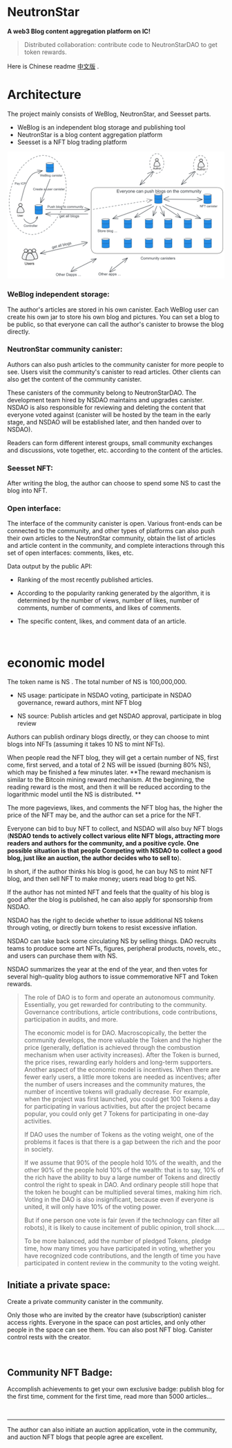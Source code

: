 # NeutronStar

**A web3 Blog content aggregation platform on IC!**

> Distributed collaboration: contribute code to NeutronStarDAO to get token rewards.

Here is Chinese readme [中文版](README_zh.md) .

# Architecture

The project mainly consists of WeBlog, NeutronStar, and Seesset parts.

* WeBlog is an independent blog storage and publishing tool
* NeutronStar is a blog content aggregation platform
* Seesset is a NFT blog trading platform

![1](assets/readme/1.png)

### WeBlog independent storage:

The author's articles are stored in his own canister. Each WeBlog user can create his own jar to store his own blog and pictures. You can set a blog to be public, so that everyone can call the author's canister to browse the blog directly.

### NeutronStar community canister:

Authors can also push articles to the community canister for more people to see. Users visit the community's canister to read articles. Other clients can also get the content of the community canister.

These canisters of the community belong to NeutronStarDAO. The development team hired by NSDAO maintains and upgrades canister. NSDAO is also responsible for reviewing and deleting the content that everyone voted against (canister will be hosted by the team in the early stage, and NSDAO will be established later, and then handed over to NSDAO).

Readers can form different interest groups, small community exchanges and discussions, vote together, etc. according to the content of the articles.

### Seesset NFT:

After writing the blog, the author can choose to spend some NS to cast the blog into NFT.

### Open interface:

The interface of the community canister is open. Various front-ends can be connected to the community, and other types of platforms can also push their own articles to the NeutronStar community, obtain the list of articles and article content in the community, and complete interactions through this set of open interfaces: comments, likes, etc.

Data output by the public API:

* Ranking of the most recently published articles.

* According to the popularity ranking generated by the algorithm, it is determined by the number of views, number of likes, number of comments, number of comments, and likes of comments.

* The specific content, likes, and comment data of an article.

<br/>


# economic model

The token name is NS . The total number of NS is 100,000,000.

* NS usage: participate in NSDAO voting, participate in NSDAO governance, reward authors, mint NFT blog

* NS source: Publish articles and get NSDAO approval, participate in blog review

Authors can publish ordinary blogs directly, or they can choose to mint blogs into NFTs (assuming it takes 10 NS to mint NFTs).

When people read the NFT blog, they will get a certain number of NS, first come, first served, and a total of 2 NS will be issued (burning 80% NS), which may be finished a few minutes later. **The reward mechanism is similar to the Bitcoin mining reward mechanism. At the beginning, the reading reward is the most, and then it will be reduced according to the logarithmic model until the NS is distributed. **

The more pageviews, likes, and comments the NFT blog has, the higher the price of the NFT may be, and the author can set a price for the NFT.

Everyone can bid to buy NFT to collect, and NSDAO will also buy NFT blogs (**NSDAO tends to actively collect various elite NFT blogs, attracting more readers and authors for the community, and a positive cycle. One possible situation is that people Competing with NSDAO to collect a good blog, just like an auction, the author decides who to sell to**).

In short, if the author thinks his blog is good, he can buy NS to mint NFT blog, and then sell NFT to make money; users read blog to get NS.

If the author has not minted NFT and feels that the quality of his blog is good after the blog is published, he can also apply for sponsorship from NSDAO.

NSDAO has the right to decide whether to issue additional NS tokens through voting, or directly burn tokens to resist excessive inflation.

NSDAO can take back some circulating NS by selling things. DAO recruits teams to produce some art NFTs, figures, peripheral products, novels, etc., and users can purchase them with NS.

NSDAO summarizes the year at the end of the year, and then votes for several high-quality blog authors to issue commemorative NFT and Token rewards.



> The role of DAO is to form and operate an autonomous community. Essentially, you get rewarded for contributing to the community. Governance contributions, article contributions, code contributions, participation in audits, and more.
>
> The economic model is for DAO. Macroscopically, the better the community develops, the more valuable the Token and the higher the price (generally, deflation is achieved through the combustion mechanism when user activity increases). After the Token is burned, the price rises, rewarding early holders and long-term supporters. Another aspect of the economic model is incentives. When there are fewer early users, a little more tokens are needed as incentives; after the number of users increases and the community matures, the number of incentive tokens will gradually decrease. For example, when the project was first launched, you could get 100 Tokens a day for participating in various activities, but after the project became popular, you could only get 7 Tokens for participating in one-day activities.
>
> If DAO uses the number of Tokens as the voting weight, one of the problems it faces is that there is a gap between the rich and the poor in society.
>
> If we assume that 90% of the people hold 10% of the wealth, and the other 90% of the people hold 10% of the wealth: that is to say, 10% of the rich have the ability to buy a large number of Tokens and directly control the right to speak in DAO. And ordinary people still hope that the token he bought can be multiplied several times, making him rich. Voting in the DAO is also insignificant, because even if everyone is united, it will only have 10% of the voting power.
>
> But if one person one vote is fair (even if the technology can filter all robots), it is likely to cause incitement of public opinion, troll shock......
>
> To be more balanced, add the number of pledged Tokens, pledge time, how many times you have participated in voting, whether you have recognized code contributions, and the length of time you have participated in content review in the community to the voting weight.



## Initiate a private space:

Create a private community canister in the community.

Only those who are invited by the creator have (subscription) canister access rights. Everyone in the space can post articles, and only other people in the space can see them. You can also post NFT blog. Canister control rests with the creator.

<br/>

## Community NFT Badge:

Accomplish achievements to get your own exclusive badge: publish blog for the first time, comment for the first time, read more than 5000 articles...

<br/>

---

The author can also initiate an auction application, vote in the community, and auction NFT blogs that people agree are excellent.
